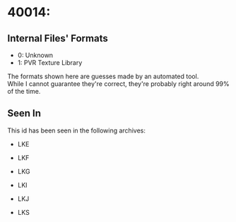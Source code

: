 # 40014: 



## Internal Files' Formats
- 0: Unknown
- 1: PVR Texture Library

The formats shown here are guesses made by an automated tool.  
While I cannot guarantee they're correct, they're probably right around 99% of the time.

## Seen In

This id has been seen in the following archives:  

- LKE  

- LKF  

- LKG  

- LKI  

- LKJ  

- LKS  
